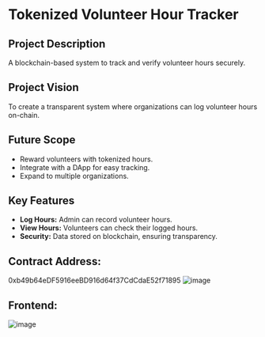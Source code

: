 # Tokenized Volunteer Hour Tracker

## Project Description
A blockchain-based system to track and verify volunteer hours securely.

## Project Vision
To create a transparent system where organizations can log volunteer hours on-chain.

## Future Scope
- Reward volunteers with tokenized hours.
- Integrate with a DApp for easy tracking.
- Expand to multiple organizations.

## Key Features
- **Log Hours:** Admin can record volunteer hours.
- **View Hours:** Volunteers can check their logged hours.
- **Security:** Data stored on blockchain, ensuring transparency.

## Contract Address:
0xb49b64eDF5916eeBD916d64f37CdCdaE52f71895
![image](https://github.com/user-attachments/assets/419fef7e-c9ca-4f7a-bf4d-8a608b4038b6)

## Frontend:
![image](https://github.com/user-attachments/assets/0733e870-5035-4fc7-9483-999bf3f2fd33)
